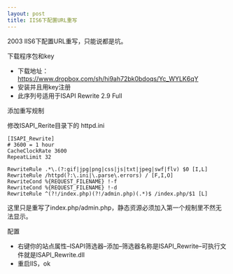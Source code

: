 ```yaml
---
layout: post
title: IIS6下配置URL重写
---
```


2003 IIS6下配置URL重写，只能说都是坑。<!-- more -->

下载程序包和key

- 下载地址：https://www.dropbox.com/sh/hi9ah72bk0bdoqs/Yc_WYLK6qY
- 安装并且用key注册
- 此序列号适用于ISAPI Rewrite 2.9 Full

添加重写规制

修改ISAPI_Rerite目录下的 httpd.ini

    [ISAPI_Rewrite]
    # 3600 = 1 hour
    CacheClockRate 3600
    RepeatLimit 32

    RewriteRule .*\.(?:gif|jpg|png|css|js|txt|jpeg|swf|flv) $0 [I,L]
    RewriteRule /httpd(?:\.ini|\.parse\.errors) / [F,I,O]
    RewriteCond %{REQUEST_FILENAME} !-f
    RewriteCond %{REQUEST_FILENAME} !-d
    RewriteRule ^(?!/index.php)(?!/admin.php)(.*)$ /index.php/$1 [L]

这里只是重写了index.php/admin.php，静态资源必须加入第一个规制里不然无法显示。

配置

- 右键你的站点属性–ISAPI筛选器–添加–筛选器名称是ISAPI_Rewrite–可执行文件就是ISAPI_Rewrite.dll
- 重启IIS，ok
